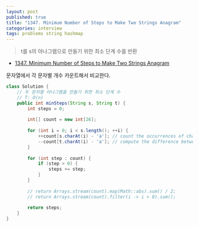 ```yaml
---
layout: post
published: true
title: "1347. Minimum Number of Steps to Make Two Strings Anagram"
categories: interview
tags: problems string hashmap
---
```


> t를 s의 아나그램으로 만들기 위한 최소 단계 수를 반환

- [1347. Minimum Number of Steps to Make Two Strings Anagram](https://leetcode.com/problems/minimum-number-of-steps-to-make-two-strings-anagram/)

문자열에서 각 문자별 개수 카운트해서 비교한다.

```java
class Solution {
    // 두 문자열 아나그램을 만들기 위한 최소 단계 수
    // T: O(n)
    public int minSteps(String s, String t) {
        int steps = 0;
        
        int[] count = new int[26];
        
        for (int i = 0; i < s.length(); ++i) {
            ++count[s.charAt(i) - 'a']; // count the occurrences of chars in s.
            --count[t.charAt(i) - 'a']; // compute the difference between s and t.
        }
        
        for (int step : count) {
            if (step > 0) {
                steps += step;
            }
        }
        
        // return Arrays.stream(count).map(Math::abs).sum() / 2; 
        // return Arrays.stream(count).filter(i -> i > 0).sum();
        
	    return steps;
    }
}
```